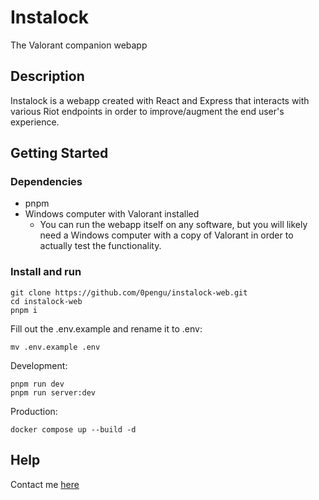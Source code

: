 # Instalock

The Valorant companion webapp

## Description

Instalock is a webapp created with React and Express that interacts with various Riot endpoints in order to improve/augment the end user's experience.

## Getting Started

### Dependencies

- pnpm
- Windows computer with Valorant installed
  - You can run the webapp itself on any software, but you will likely need a Windows computer with a copy of Valorant in order to actually test the functionality.

### Install and run

```
git clone https://github.com/0pengu/instalock-web.git
cd instalock-web
pnpm i
```

Fill out the .env.example and rename it to .env:

```
mv .env.example .env
```

Development:

```
pnpm run dev
pnpm run server:dev
```

Production:

```
docker compose up --build -d
```

## Help

Contact me [here](mailto:tahmid@tahmid.io)
